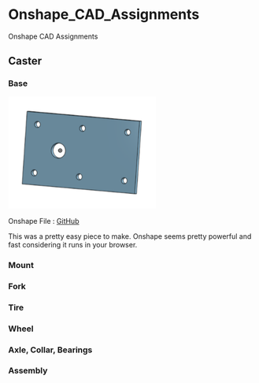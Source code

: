 # Onshape_CAD_Assignments
Onshape CAD Assignments

## Caster

### Base
<img src="images/Base.png" width="300">

Onshape File : [GitHub](http://github.com)

This was a pretty easy piece to make. Onshape seems pretty powerful and fast considering it runs in your browser. 

### Mount

### Fork

### Tire

### Wheel

### Axle, Collar, Bearings

### Assembly
